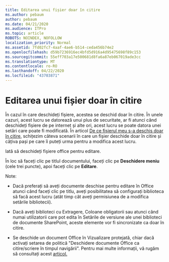 ```yaml
---
title: Editarea unui fișier doar în citire
ms.author: pebaum
author: pebaum
ms.date: 04/21/2020
ms.audience: ITPro
ms.topic: article
ROBOTS: NOINDEX, NOFOLLOW
localization_priority: Normal
ms.assetid: 7fd02fc7-4aaf-4ae6-b514-ceda456b74e2
ms.openlocfilehash: d59b7236916ec4bfd5d916a4d95475698f89c153
ms.sourcegitcommit: 55eff703a17e500681d8fa6a87eb067019ade3cc
ms.translationtype: MT
ms.contentlocale: ro-RO
ms.lasthandoff: 04/22/2020
ms.locfileid: "43703871"
---
```

# <a name="edit-a-read-only-file"></a>Editarea unui fișier doar în citire

În cazul în care deschideți fișiere, acestea se deschid doar în citire. În unele cazuri, acest lucru se datorează unui plus de securitate, ar fi atunci când deschideți fișiere de pe internet și alte ori, acest lucru se poate datora unei setări care poate fi modificată. În articol [De ce fișierul meu s-a deschis doar în citire,](https://support.office.com/article/Why-did-my-file-open-read-only-3ab4b792-da50-4b38-8628-14c64e1f1d15) schițezim câteva scenarii în care un fișier deschide doar în citire și câțiva pași pe care îi puteți urma pentru a modifica acest lucru.

Iată să deschideți fișiere office pentru editare.

În loc să faceți clic pe titlul documentului, faceți clic pe **Deschidere meniu** (cele trei puncte), apoi faceți clic pe **Editare**.

Note:

- Dacă preferați să aveți documente deschise pentru editare în Office atunci când faceți clic pe titlu, aveți posibilitatea să configurați biblioteca să facă acest lucru (atât timp cât aveți permisiunea de a modifica setările bibliotecii).

- Dacă aveți biblioteci cu Extragere, Coloane obligatorii sau atunci când numai utilizatorii care pot edita în Setările de versiune ale unei biblioteci de documente SharePoint, aceste elemente vor fi sincronizate ca doar în citire.

- Se deschide un document Office în Vizualizare protejată, chiar dacă activați setarea de politică "Deschidere documente Office ca citire/scriere în timpul navigării". Pentru mai multe informații, vă rugăm să consultați acest [articol.](https://support.microsoft.com/help/983047/an-office-document-opens-in-protected-view-even-though-you-enable-the)

